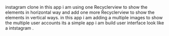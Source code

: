 instagram clone 
in this app i am using one Recyclerview to show the elements in horizontal way and add one more Recyclerview to show the elements in vertical ways.
in this app i am adding a multiple images to show the multiple user accounts its a simple app i am build user interface look like a intstagram .
